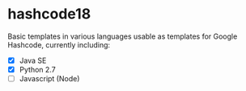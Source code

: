 # hashcode18
Basic templates in various languages usable as templates for Google Hashcode, currently including:
- [x] Java SE 
- [x] Python 2.7
- [ ] Javascript (Node)
